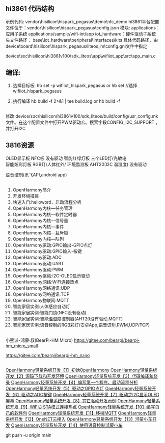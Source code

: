 ## hi3861 代码结构
 示例代码: vendor\hisilicon\hispark_pegasus\demo\nfc_demo
 hi3861平台配置文件位于：vendor\hisilicon\hispark_pegasus\config.json
 模块:
    applications：应用子系统 applications/sample/wifi-iot/app 
    iot_hardware：硬件驱动子系统 头文件路径： base\iot_hardware\peripheral\interfaces\kits
            具体代码路径，由device\board\hisilicon\hispark_pegasus\liteos_m\config.gni文件中指定
 
 device\soc\hisilicon\hi3861v100\sdk_liteos\app\wifiiot_app\src\app_main.c

## 编译:
1. 选择目标板:
hb set -p wifiiot_hispark_pegasus
or
hb set //选择wifiiot_hispark_pegasus

2. 执行编译
hb build -f 2>&1 | tee build.log
or 
hb build -f

##
修改 device/soc/hisilicon/hi3861v100/sdk_liteos/build/config/usr_config.mk文件。在这个配置文件中打开PWM驱动宏。搜索字段CONFIG_I2C_SUPPORT ，并打开I2C

## 3816资源
OLED显示板 
NFC板                        没有驱动
智能红绿灯板 三个LED灯/光敏电  
智能炫彩灯板 RGB灯/人体红外/
环境监测板   AHT20(I2C 温湿度)  没有驱动

语音控制(讯飞API,android app)

##
1. OpenHarmony简介
2. 开发环境搭建
3. 快速入门:helloword、启动流程分析
4. OpenHarmony内核—任务管理
5. OpenHarmony内核—软件定时器
6. OpenHarmony内核—信号量
7. OpenHarmony内核—事件
8. OpenHarmony内核—互斥锁
9. OpenHarmony内核—队列
10. OpenHarmony驱动:GPIO输出-GPIO点灯
11. OpenHarmony驱动:GPIO输入-按键
12. OpenHarmony驱动:ADC
13. OpenHarmony驱动:UART
14. OpenHarmony驱动:PWM
15. OpenHarmony驱动:I2C-OLED显示驱动
16. OpenHarmony网络:WIFI连接热点
17. OpenHarmony网络通讯:UDP
18. OpenHarmony网络通讯:TCP
19. OpenHarmony物联网:MQTT
20. 智能家居实例:人体感应自动灯
21. 智能家居实例:智能门锁(NFC没有驱动)
22. 智能家居实例:智能温湿度控制器(AHT20没有驱动,MQTT)
23. 智能家居实例:语音控制的RGB彩灯(安卓App,语音识别,PWM,UDP/TCP)

##
小熊派-鸿蒙·叔(BearPi-HM Micro)
https://gitee.com/bearpi/bearpi-hm_micro_small

https://gitee.com/bearpi/bearpi-hm_nano

## 
[OpenHarmony轻量系统开发【1】初始OpenHarmony](https://harmonyos.51cto.com/posts/10085)
[OpenHarmony轻量系统开发【2】源码下载和开发环境](https://harmonyos.51cto.com/posts/10086)
[OpenHarmony轻量系统开发【3】代码编译和烧录](https://harmonyos.51cto.com/posts/10087)
[OpenHarmony轻量系统开发【4】编写第一个程序、启动流程分析](h/9ttps://harmonyos.51cto.com/posts44)
[OpenHarmony轻量系统开发【5】驱动之GPIO点灯](https://harmonyos.51cto.com/posts/1236)
[OpenHarmony轻量系统开发【6】驱动之ADC按键](https://harmonyos.51cto.com/posts/1400)
[OpenHarmony轻量系统开发【7】驱动之I2C显示OLED屏幕](https://harmonyos.51cto.com/posts/1145)
[OpenHarmony轻量系统开发【8】其它驱动开发示例](https://harmonyos.51cto.com/posts/10185)
[OpenHarmony轻量系统开发【9】WiFi之STA模式连接热点](https://harmonyos.51cto.com/posts/10191)
[OpenHarmony轻量系统开发【10】编写自己的软件包](https://harmonyos.51cto.com/posts/10192)
[OpenHarmony轻量系统开发【11】移植MQTT](https://harmonyos.51cto.com/posts/10201)
[OpenHarmony轻量系统开发【12】OneNET云接入](https://harmonyos.51cto.com/posts/10204)
[OpenHarmony轻量系统开发【13】鸿蒙小车开发](https://harmonyos.51cto.com/posts/1459)
[OpenHarmony轻量系统开发【14】使用语音控制鸿蒙小车](https://harmonyos.51cto.com/posts/1842)




git push -u origin main
